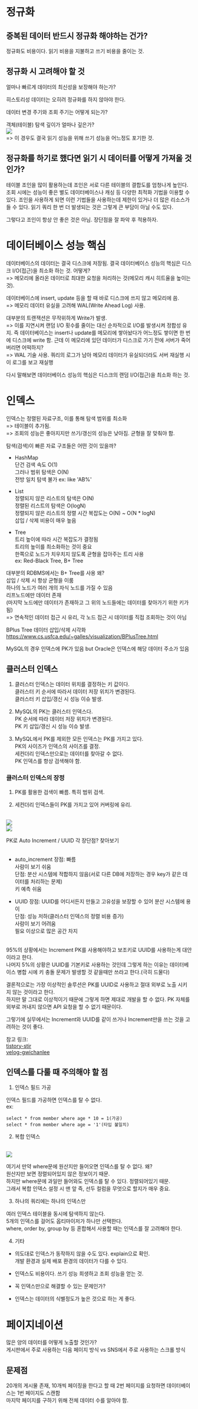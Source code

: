 # 정규화

## 중복된 데이터 반드시 정규화 해야하는 건가?

정규화도 비용이다. 읽기 비용을 지불하고 쓰기 비용을 줄이는 것.

## 정규화 시 고려해야 할 것

얼마나 빠르게 데이터의 최신성을 보장해야 하는가?

히스토리성 데이터는 오히려 정규화를 하지 않아야 한다.

데이터 변경 주기와 조회 주기는 어떻게 되는가?

객체(테이블) 탐색 깊이가 얼마나 깊은가?
<br/><img src="/img/p1_1.png"><br/>
=> 이 경우도 결국 읽기 성능을 위해 쓰기 성능을 어느정도 포기한 것.

## 정규화를 하기로 했다면 읽기 시 데이터를 어떻게 가져올 것인가?

테이블 조인을 많이 활용하는데 조인은 서로 다른 테이블의 결합도를 엄청나게 높인다.
조회 시에는 성능이 좋은 별도 데이터베이스나 캐싱 등 다양한 최적화 기법을 이용할 수 있다.
조인을 사용하게 되면 이런 기법들을 사용하는데 제한이 있거나 더 많은 리소스가 들 수 있다.
읽기 쿼리 한 번 더 발생되는 것은 그렇게 큰 부담이 아닐 수도 있다.

그렇다고 조인이 항상 안 좋은 것은 아님. 장단점을 잘 파악 후 적용하자.

# 데이터베이스 성능 핵심

데이터베이스의 데이터는 결국 디스크에 저장됨.
결국 데이터베이스 성능의 핵심은 디스크 I/O(접근)을 최소화 하는 것.
어떻게?<br/>
=> 메모리에 올라온 데이터로 최대한 요청을 처리하는 것(메모리 캐시 히트율을 높이는 것).

데이터베이스에 insert, update 등을 할 때 바로 디스크에 쓰지 않고 메모리에 씀.<br/>
=> 메모리 데이터 유실을 고려해 WAL(Write Ahead Log) 사용.

대부분의 트랜잭션은 무작위하게 Write가 발생.<br/>
=> 이를 지연시켜 랜덤 I/O 횟수를 줄이는 대신 순차적으로 I/O를 발생시켜 정합성 유지.
즉 데이터베이스는 insert나 update를 메모리에 쌓아놨다가 어느정도 쌓이면 한 번에 디스크에 write 함.
근데 이 메모리에 있던 데이터가 디스크로 가기 전에 서버가 죽어버리면 어떡하지?<br/>
=> WAL 기술 사용.
쿼리의 로그가 남아 메모리 데이터가 유실되더라도 서버 재실행 시 이 로그를 보고 재실행

다시 말해보면 데이터베이스 성능의 핵심은 디스크의 랜덤 I/O(접근)을 최소화 하는 것.

# 인덱스

인덱스는 정렬된 자료구조, 이를 통해 탐색 범위를 최소화<br/>
=> 테이블이 추가됨.<br/>
=> 조회의 성능은 좋아지지만 쓰기/갱신의 성능은 낮아짐. 균형을 잘 맞춰야 함.

탐색(검색)이 빠른 자료 구조들은 어떤 것이 있을까?

- HashMap<br/>
  단건 검색 속도 O(1)<br/>
  그러나 범위 탐색은 O(N)<br/>
  전방 일치 탐색 불가 ex: like 'AB%'

- List<br/>
  정렬되지 않은 리스트의 탐색은 O(N)<br/>
  정렬된 리스트의 탐색은 O(logN)<br/>
  정렬되지 않은 리스트의 정렬 시간 복잡도는 O(N) ~ O(N \* logN)<br/>
  삽입 / 삭제 비용이 매우 높음

- Tree<br/>
  트리 높이에 따라 시간 복잡도가 결정됨<br/>
  트리의 높이를 최소화하는 것이 중요<br/>
  한쪽으로 노드가 치우치지 않도록 균형을 잡아주는 트리 사용<br/>
  ex: Red-Black Tree, B+ Tree

대부분의 RDBMS에서는 B+ Tree를 사용 왜?<br/>
삽입 / 삭제 시 항상 균형을 이룸<br/>
하나의 노드가 여러 개의 자식 노드를 가질 수 있음<br/>
리프노드에만 데이터 존재<br/>
(마지막 노드에만 데이터가 존재하고 그 위의 노드들에는 데이터를 찾아가기 위한 키가 됨)<br/>
=> 연속적인 데이터 접근 시 유리, 각 노드 접근 시 데이터를 직접 조회하는 것이 아님

BPlus Tree 데이터 삽입/삭제 시각화<br/>
<https://www.cs.usfca.edu/~galles/visualization/BPlusTree.html>

MySQL의 경우 인덱스에 PK가 있음 but Oracle은 인덱스에 해당 데이터 주소가 있음

## 클러스터 인덱스

1. 클러스터 인덱스는 데이터 위치를 결정하는 키 값이다.<br/>
   클러스터 키 순서에 따라서 데이터 저장 위치가 변경된다.<br/>
   클러스터 키 삽입/갱신 시 성능 이슈 발생.

2. MySQL의 PK는 클러스터 인덱스다.<br/>
   PK 순서에 따라 데이터 저장 위치가 변경된다.<br/>
   PK 키 삽입/갱신 시 성능 이슈 발생.

3. MySQL에서 PK를 제외한 모든 인덱스는 PK를 가지고 있다.<br/>
   PK의 사이즈가 인덱스의 사이즈를 결정.<br/>
   세컨더리 인덱스만으로는 데이터를 찾아갈 수 없다.<br/>
   PK 인덱스를 항상 검색해야 함.

### 클러스터 인덱스의 장정

1. PK를 활용한 검색이 빠름. 특히 범위 검색.

2. 세컨더리 인덱스들이 PK를 가지고 있어 커버링에 유리.

<br/><img src="/img/p1_2.png">
<br/><img src="/img/p1_3.png"><br/>

PK로 Auto Increment / UUID 각 장단점? 찾아보기</br></br>

- auto_increment
  장점: 빠름</br>사람이 보기 쉬움</br>
  단점: 분산 시스템에 적합하지 않음(서로 다른 DB에 저장하는 경우 key가 같은 데이터를 처리하는 문제)</br>키 예측 쉬움

- UUID
  장점: UUID를 어디서든지 만들고 고유성을 보장할 수 있어 분산 시스템에 용이</br>
  단점: 성능 저하(클러스터 인덱스의 정렬 비용 증가)</br>사람이 보기 어려움</br>필요 이상으로 많은 공간 차지</br></br>

95%의 상황에서는 Increment PK를 사용해야하고 보조키로 UUID를 사용하는게 대안이라고 한다.</br>
나머지 5%의 상황은 UUID를 기본키로 사용하는 것인데 그렇게 하는 이유는 데이터베이스 병합 시에 키 충돌 문제가 발생할 것 같을때만 쓰라고 한다.(극히 드물다)</br>

결론적으로는 가장 이상적인 솔루션은 PK를 UUID로 사용하고 절대 외부로 노출 시키지 않는 것이라고 한다.</br>
하지만 말 그대로 이상적이기 때문에 그렇게 하면 제대로 개발을 할 수 없다. PK 자체를 외부로 꺼내지 않으면 API 요청을 할 수 없기 때문이다.</br>

그렇기에 실무에서는 Increment와 UUID를 같이 쓰거나 Increment만을 쓰는 것을 고려하는 것이 좋다.</br>

참고 링크:</br>
<a href="https://stir.tistory.com/294" target="_blank">tistory-stir</a></br>
<a href="https://velog.io/@gwichanlee/DB-MySQL-Auto-increment-vs-UUID#:~:text=MySQL%EC%97%90%EC%84%9C%20%ED%81%B4%EB%9F%AC%EC%8A%A4%ED%84%B0%20%ED%82%A4%EB%A5%BC,%EA%B0%80%20%EA%B3%84%EC%86%8D%20%EB%B0%80%EB%A6%B4%20%EC%88%98%20%EC%9E%88%EB%8B%A4." target="_blank">velog-gwichanlee</a>

## 인덱스를 다룰 때 주의해야 할 점

1. 인덱스 필드 가공</br>

인덱스 필드를 가공하면 인덱스를 탈 수 없다.</br>
ex:

```
select * from member where age * 10 = 1(가공)
select * from member where age = '1'(타입 불일치)
```

2. 복합 인덱스</br>

<br/><img src="/img/p1_5.png"><br/>

여기서 만약 where문에 원산지만 들어오면 인덱스를 탈 수 없다. 왜?</br>
원산지만 보면 정렬되어있지 않은 정보이기 때문.</br>
하지만 where문에 과일만 들어와도 인덱스를 탈 수 있다. 정렬되어있기 때문.</br>
그래서 복합 인덱스 설정 시 맨 앞 즉, 선두 컬럼을 무엇으로 할지가 매우 중요.</br>

3. 하나의 쿼리에는 하나의 인덱스만</br>

여러 인덱스 테이블을 동시에 탐색하지 않는다.</br>
5개의 인덱스를 걸어도 옵티마이저가 하나만 선택한다.</br>
where, order by, group by 등 혼합해서 사용할 때는 인덱스를 잘 고려해야 한다.</br>

4. 기타</br>

- 의도대로 인덱스가 동작하지 않을 수도 있다. explain으로 확인.</br>
  개발 환경과 실제 배포 환경의 데이터가 다를 수 있다.</br>

- 인덱스도 비용이다. 쓰기 성능 희생하고 조회 성능을 얻는 것.</br>

- 꼭 인덱스만으로 해결할 수 있는 문제인가?</br>

- 인덱스는 데이터의 식별정도가 높은 것으로 하는 게 좋다.</br>

# 페이지네이션

많은 양의 데이터를 어떻게 노출할 것인가?</br>
게시판에서 주로 사용하는 다음 페이지 방식 vs SNS에서 주로 사용하는 스크롤 방식</br>

## 문제점

20개의 게시물 존재, 10개씩 페이징을 한다고 할 때 2번 페이지를 요청하면 데이터베이스는 1번 페이지도 스캔함</br>
마지막 페이지를 구하기 위해 전체 데이터 수를 알아야 함.</br>
